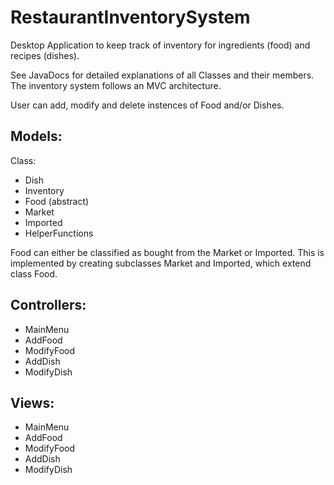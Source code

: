 # RestaurantInventorySystem
Desktop Application to keep track of inventory for ingredients (food) and recipes (dishes). 

See JavaDocs for detailed explanations of all Classes and their members. 
The inventory system follows an MVC architecture. 

User can add, modify and delete instences of Food and/or Dishes. 

## Models: 
Class: 
- Dish
- Inventory
- Food (abstract)
- Market
- Imported
- HelperFunctions

Food can either be classified as bought from the Market or Imported. 
This is implemented by creating subclasses Market and Imported, which extend class Food. 

## Controllers:
- MainMenu
- AddFood
- ModifyFood
- AddDish
- ModifyDish

## Views:
- MainMenu
- AddFood
- ModifyFood
- AddDish
- ModifyDish

